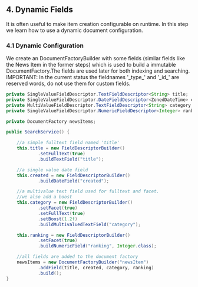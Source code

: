 ## 4. Dynamic Fields

It is often useful to make item creation configurable on runtime. In this step we learn
 how to use a dynamic document configuration.

### 4.1 Dynamic Configuration

We create an DocumentFactoryBuilder with some fields (similar fields like the News Item in the former
steps) which is used to build a immutable DocumentFactory.The fields are used later for both indexing 
and searching. IMPORTANT: In the current status the fieldnames '\_type_' and '\_id_' are reserved words, do not use 
them for custom fields.

```java
private SingleValueFieldDescriptor.TextFieldDescriptor<String> title;
private SingleValueFieldDescriptor.DateFieldDescriptor<ZonedDateTime> created;
private MultiValueFieldDescriptor.TextFieldDescriptor<String> category;
private SingleValueFieldDescriptor.NumericFieldDescriptor<Integer> ranking;

private DocumentFactory newsItems;

public SearchService() {

    //a simple fulltext field named 'title'
    this.title = new FieldDescriptorBuilder()
            .setFullText(true)
            .buildTextField("title");

    //a single value date field
    this.created = new FieldDescriptorBuilder()
            .buildDateField("created");

    //a multivalue text field used for fulltext and facet.
    //we also add a boost
    this.category = new FieldDescriptorBuilder()
            .setFacet(true)
            .setFullText(true)
            .setBoost(1.2f)
            .buildMultivaluedTextField("category");

    this.ranking = new FieldDescriptorBuilder()
            .setFacet(true)
            .buildNumericField("ranking", Integer.class);

    //all fields are added to the document factory
    newsItems = new DocumentFactoryBuilder("newsItem")
            .addField(title, created, category, ranking)
            .build();
}
```
